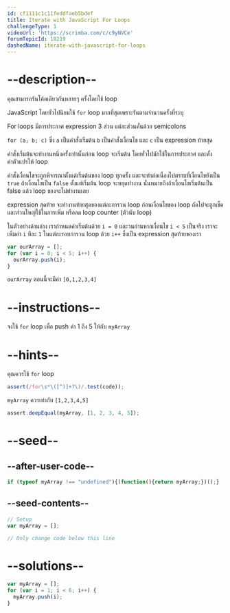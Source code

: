 ```yaml
---
id: cf1111c1c11feddfaeb5bdef
title: Iterate with JavaScript For Loops
challengeType: 1
videoUrl: 'https://scrimba.com/c/c9yNVCe'
forumTopicId: 18219
dashedName: iterate-with-javascript-for-loops
---
```


# --description--

คุณสามารถรันโค้ดเดียวกันหลายๆ ครั้งโดยใช้ loop

JavaScript โดยทั่วไปนิยมใช้ `for` loop มากที่สุดเพราะรันตามจำนวนครั้งที่ระบุ

For loops มีการประกาศ expression 3 ส่วน แต่ละส่วนคั่นด้วย semicolons  

`for (a; b; c)` ซึ่ง `a` เป็นคำสั่งเริ่มต้น `b` เป็นคำสั่งเงื่อนไข และ `c` เป็น expression ท้ายสุด

คำสั่งเริ่มต้นจะทำงานหนึ่งครั้งเท่านั้นก่อน loop จะเริ่มต้น โดยทั่วไปมักใช้ในการประกาศ และตั้งค่าตัวแปรให้ loop 


คำสั่งเงื่อนไขจะถูกพิจารณาตั้งแต่เริ่มต้นของ loop ทุกครั้ง และจะทำต่อเนื่องไปตราบที่เงื่อนไขยังเป็น `true` ถ้าเงื่อนไขเป็น `false` ตั้งแต่เริ่มต้น loop จะหยุดทำงาน นั่นหมายถึงถ้าเงื่อนไขเริ่มต้นเป็น false แล้ว loop ของจะไม่ทำงานเลย

expression สุดท้าย จะทำงานท้ายสุดของแต่ละการวน loop ก่อนเงื่อนไขของ loop ถัดไปจะถูกเช็ค และส่วนใหญ่ใช้ในการเพิ่ม หรือลด loop counter (ตัวนับ loop)

ในตัวอย่างด้านล่าง เรากำหนดค่าเริ่มต้นด้วย `i = 0` และวนอ่านหากเงื่อนไข  `i < 5` เป็นจริง เราจะเพิ่มค่า `i` ทีละ `1` ในแต่ละรอบการวน loop ด้วย `i++` ซึ่งเป็น expression สุดท้ายของเรา

```js
var ourArray = [];
for (var i = 0; i < 5; i++) {
  ourArray.push(i);
}
```


`ourArray` ตอนนี้จะมีค่า `[0,1,2,3,4]`

# --instructions--

จงใช้ `for` loop เพื่อ push ค่า 1 ถึง 5 ให้กับ `myArray`

# --hints--


คุณควรใช้ `for` loop

```js
assert(/for\s*\([^)]+?\)/.test(code));
```

`myArray` ควรเท่ากับ `[1,2,3,4,5]`

```js
assert.deepEqual(myArray, [1, 2, 3, 4, 5]);
```

# --seed--

## --after-user-code--

```js
if (typeof myArray !== "undefined"){(function(){return myArray;})();}
```

## --seed-contents--

```js
// Setup
var myArray = [];

// Only change code below this line
```

# --solutions--

```js
var myArray = [];
for (var i = 1; i < 6; i++) {
  myArray.push(i);
}
```
